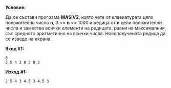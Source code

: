**Условие:**

Да се състави програма **MASIV2**, която чете от клавиатурата цяло положително число **n**, 3 <= **n** <= 1000 и редица от **n** цели положителни числа и замества всички елементи на редицата, равни на максималния, със средното аритметично на всички числа. Новополучената редица да се изведе на екрана.

**Вход #1:**
	
	8
	2 5 4 3 8 3 8 3

**Изход #1:**

	2 5 4 3 4.5 3 4.5 3 